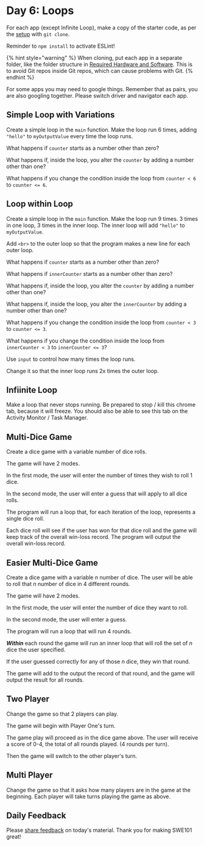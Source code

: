 # Day 6: Loops

For each app \(except Infinite Loop\), make a copy of the starter code, as per the [setup](https://swe101.rocketacademy.co/4-getting-started-with-code/4-2-our-first-program#setup) with `git clone`.

Reminder to `npm install` to activate ESLint!

{% hint style="warning" %}
When cloning, put each app in a separate folder, like the folder structure in [Required Hardware and Software](../course-logistics/required-hardware-and-software.md#folder-structure-for-swe101). This is to avoid Git repos inside Git repos, which can cause problems with Git.
{% endhint %}

For some apps you may need to google things. Remember that as pairs, you are also googling together. Please switch driver and navigator each app.

## Simple Loop with Variations

Create a simple loop in the `main` function. Make the loop run 6 times, adding `"hello"` to `myOutputValue` every time the loop runs.

What happens if `counter` starts as a number other than zero?

What happens if, inside the loop, you alter the `counter` by adding a number other than one?

What happens if you change the condition inside the loop from `counter < 6` to `counter <= 6`.

## Loop within Loop

Create a simple loop in the `main` function. Make the loop run 9 times. 3 times in one loop, 3 times in the inner loop. The inner loop will add `"hello"` to `myOutputValue`.

Add `<br>` to the outer loop so that the program makes a new line for each outer loop.

What happens if `counter` starts as a number other than zero?

What happens if `innerCounter` starts as a number other than zero?

What happens if, inside the loop, you alter the `counter` by adding a number other than one?

What happens if, inside the loop, you alter the `innerCounter` by adding a number other than one?

What happens if you change the condition inside the loop from `counter < 3` to `counter <= 3`.

What happens if you change the condition inside the loop from `innerCounter < 3` to `innerCounter <= 3`?

Use `input` to control how many times the loop runs.

Change it so that the inner loop runs 2x times the outer loop.

## Infiinite Loop

Make a loop that never stops running. Be prepared to stop / kill this chrome tab, because it will freeze. You should also be able to see this tab on the Activity Monitor / Task Manager.

## Multi-Dice Game

Create a dice game with a variable number of dice rolls.

The game will have 2 modes.

In the first mode, the user will enter the number of times they wish to roll 1 dice.

In the second mode, the user will enter a guess that will apply to all dice rolls.

The program will run a loop that, for each iteration of the loop, represents a single dice roll.

Each dice roll will see if the user has won for that dice roll and the game will keep track of the overall win-loss record. The program will output the overall win-loss record.

## Easier Multi-Dice Game

Create a dice game with a variable _n_ number of dice. The user will be able to roll that _n_ number of dice in 4 different rounds.

The game will have 2 modes.

In the first mode, the user will enter the number of dice they want to roll.

In the second mode, the user will enter a guess.

The program will run a loop that will run 4 rounds.

_**Within**_ each round the game will run an inner loop that will roll the set of _n_ dice the user specified.

If the user guessed correctly for any of those _n_ dice, they win that round.

The game will add to the output the record of that round, and the game will output the result for all rounds.

## Two Player

Change the game so that 2 players can play.

The game will begin with Player One's turn.

The game play will proceed as in the dice game above. The user will receive a score of 0-4, the total of all rounds played. \(4 rounds per turn\).

Then the game will switch to the other player's turn.

## Multi Player

Change the game so that it asks how many players are in the game at the beginning. Each player will take turns playing the game as above.

## Daily Feedback

Please [share feedback](https://forms.gle/8P4TURiYNPDmyAmH9) on today's material. Thank you for making SWE101 great!


